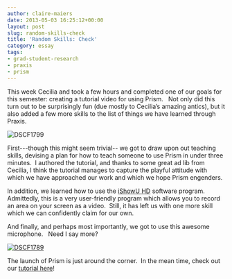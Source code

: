 ```yaml
---
author: claire-maiers
date: 2013-05-03 16:25:12+00:00
layout: post
slug: random-skills-check
title: 'Random Skills: Check'
category: essay
tags:
- grad-student-research
- praxis
- prism
---
```


This week Cecilia and took a few hours and completed one of our goals for this semester: creating a tutorial video for using Prism.   Not only did this turn out to be surprisingly fun (due mostly to Cecilia’s amazing antics), but it also added a few more skills to the list of things we have learned through Praxis.

![DSCF1799](http://static.scholarslab.org/wp-content/uploads/2013/05/DSCF1799-300x225.jpg)

First---though this might seem trivial-- we got to draw upon out teaching skills, devising a plan for how to teach someone to use Prism in under three minutes.  I authored the tutorial, and thanks to some great ad lib from Cecilia, I think the tutorial manages to capture the playful attitude with which we have approached our work and which we hope Prism engenders.

In addition, we learned how to use the [iShowU HD](http://www.shinywhitebox.com/ishowu-hd/) software program.  Admittedly, this is a very user-friendly program which allows you to record an area on your screen as a video.  Still, it has left us with one more skill which we can confidently claim for our own.

And finally, and perhaps most importantly, we got to use this awesome microphone.   Need I say more?

[![DSCF1789](http://static.scholarslab.org/wp-content/uploads/2013/05/DSCF17891-254x300.jpg)](http://static.scholarslab.org/wp-content/uploads/2013/05/DSCF17891.jpg)

The launch of Prism is just around the corner.  In the mean time, check out our [tutorial here](http://www.youtube.com/watch?v=AxHDcW15UBI)!
